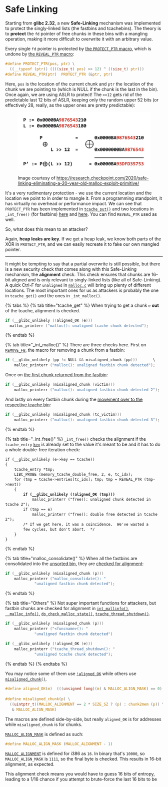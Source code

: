 # Safe Linking

Starting from **glibc 2.32**, a new **Safe-Linking** mechanism was implemented to protect the singly-linked lists (the fastbins and tcachebins). The theory is to **protect** the `fd` pointer of free chunks in these bins with a mangling operation, making it more difficult to overwrite it with an arbitrary value.

Every single `fd` pointer is protected by [the `PROTECT_PTR` macro](https://elixir.bootlin.com/glibc/glibc-2.32/source/malloc/malloc.c#L339), which is undone by [the `REVEAL_PTR` macro](https://elixir.bootlin.com/glibc/glibc-2.32/source/malloc/malloc.c#L341):

```c
#define PROTECT_PTR(pos, ptr) \
  ((__typeof (ptr)) ((((size_t) pos) >> 12) ^ ((size_t) ptr)))
#define REVEAL_PTR(ptr)  PROTECT_PTR (&ptr, ptr)
```

Here, `pos` is the location of the current chunk and `ptr` the location of the chunk we are pointing to (which is NULL if the chunk is the last in the bin). Once again, we are using ASLR to protect! The `>>12` gets rid of the predictable last 12 bits of ASLR, keeping only the random upper 52 bits (or effectively 28, really, as the upper ones are pretty predictable):

<figure><img src="../../.gitbook/assets/image.png" alt=""><figcaption><p>Image courtesy of <a href="https://research.checkpoint.com/2020/safe-linking-eliminating-a-20-year-old-malloc-exploit-primitive/">https://research.checkpoint.com/2020/safe-linking-eliminating-a-20-year-old-malloc-exploit-primitive/</a></p></figcaption></figure>

It's a very rudimentary protection - we use the current location and the location we point to in order to mangle it. From a programming standpoint, it has virtually no overhead or performance impact. We can see that `PROTECT_PTR` has been implemented in [`tcache_put()`](https://elixir.bootlin.com/glibc/glibc-2.32/source/malloc/malloc.c#L2941) and two locations in `_int_free()` (for fastbins) [here](https://elixir.bootlin.com/glibc/glibc-2.32/source/malloc/malloc.c#L4299) and [here](https://elixir.bootlin.com/glibc/glibc-2.32/source/malloc/malloc.c#L4310). You can find `REVEAL_PTR` used as well.

So, what does this mean to an attacker?

Again, **heap leaks are key**. If we get a heap leak, we know both parts of the XOR in `PROTECT_PTR`, and we can easily recreate it to fake our own mangled pointer.

***

It might be tempting to say that a partial overwrite is still possible, but there is a new security check that comes along with this Safe-Linking mechanism, the **alignment** check. This check ensures that chunks are 16-bit aligned and is only relevant to singly-linked lists (like all of Safe-Linking). A quick Ctrl-F for `unaligned` in [`malloc.c`](https://elixir.bootlin.com/glibc/glibc-2.32/source/malloc/malloc.c) will bring up plenty of different locations. The most important ones for us as attackers is probably the one in `tcache_get()` and the ones in `_int_malloc()`.

{% tabs %}
{% tab title="tcache_get" %}
When trying to get a chunk `e` **out** of the tcache, alignment is checked.

```c
if (__glibc_unlikely (!aligned_OK (e)))
  malloc_printerr ("malloc(): unaligned tcache chunk detected");
```
{% endtab %}

{% tab title="_int_malloc()" %}
There are three checks here. First on [`REMOVE_FB`](https://elixir.bootlin.com/glibc/glibc-2.32/source/malloc/malloc.c#L3587), the macro for removing a chunk from a fastbin:

```c
if (__glibc_unlikely (pp != NULL && misaligned_chunk (pp)))       \
    malloc_printerr ("malloc(): unaligned fastbin chunk detected");
```

Once on [the first chunk returned from the fastbin](https://elixir.bootlin.com/glibc/glibc-2.32/source/malloc/malloc.c#L3609):

```c
if (__glibc_unlikely (misaligned_chunk (victim)))
    malloc_printerr ("malloc(): unaligned fastbin chunk detected 2");
```

And lastly on every fastbin chunk during the [movement over to the respective tcache bin](https://elixir.bootlin.com/glibc/glibc-2.32/source/malloc/malloc.c#L3625):

```c
if (__glibc_unlikely (misaligned_chunk (tc_victim)))
    malloc_printerr ("malloc(): unaligned fastbin chunk detected 3");
```
{% endtab %}

{% tab title="_int_free()" %}
`_int_free()` checks the alignment if the `tcache_entry` [`key`](tcache-keys.md) is already set to the value it's meant to be and it has to do a whole double-free iteration check:

<pre class="language-c"><code class="lang-c">if (__glibc_unlikely (e->key == tcache))
{
    tcache_entry *tmp;
    LIBC_PROBE (memory_tcache_double_free, 2, e, tc_idx);
    for (tmp = tcache->entries[tc_idx]; tmp; tmp = REVEAL_PTR (tmp->next))
    {
<strong>        if (__glibc_unlikely (!aligned_OK (tmp)))
</strong>            malloc_printerr ("free(): unaligned chunk detected in tcache 2");
        if (tmp == e)
            malloc_printerr ("free(): double free detected in tcache 2");
        /* If we get here, it was a coincidence.  We've wasted a
        few cycles, but don't abort.  */
    }
}
</code></pre>
{% endtab %}

{% tab title="malloc_consolidate()" %}
When all the fastbins are consolidated into the [unsorted bin](bins/chunk-allocation-and-reallocation.md), they are [checked for alignment](https://elixir.bootlin.com/glibc/glibc-2.32/source/malloc/malloc.c#L4508):

```c
if (__glibc_unlikely (misaligned_chunk (p)))
    malloc_printerr ("malloc_consolidate(): "
		     "unaligned fastbin chunk detected");
```
{% endtab %}

{% tab title="Others" %}
Not super important functions for attackers, but fastbin chunks are checked for alignment in [`int_mallinfo()`](https://elixir.bootlin.com/glibc/glibc-2.32/source/malloc/malloc.c#L4940), [`__malloc_info()`](https://elixir.bootlin.com/glibc/glibc-2.32/source/malloc/malloc.c#L5482), [`do_check_malloc_state()`](https://elixir.bootlin.com/glibc/glibc-2.32/source/malloc/malloc.c#L2173), [`tcache_thread_shutdown()`](https://elixir.bootlin.com/glibc/glibc-2.32/source/malloc/malloc.c#L2980).

```c
if (__glibc_unlikely (misaligned_chunk (p)))
    malloc_printerr ("<funcname>(): "
		     "unaligned fastbin chunk detected")
```

```c
if (__glibc_unlikely (!aligned_OK (e)))
    malloc_printerr ("tcache_thread_shutdown(): "
		     "unaligned tcache chunk detected");
```
{% endtab %}
{% endtabs %}

You may notice some of them use [`!aligned_OK`](https://elixir.bootlin.com/glibc/glibc-2.32/source/malloc/malloc.c#L1200) while others use [`misaligned_chunk()`](https://elixir.bootlin.com/glibc/glibc-2.32/source/malloc/malloc.c#L1202).

```c
#define aligned_OK(m)  (((unsigned long)(m) & MALLOC_ALIGN_MASK) == 0)

#define misaligned_chunk(p) \
  ((uintptr_t)(MALLOC_ALIGNMENT == 2 * SIZE_SZ ? (p) : chunk2mem (p)) \
   & MALLOC_ALIGN_MASK)
```

The macros are defined side-by-side, but really `aligned_OK` is for addresses while `misaligned_chunk` is for chunks.

[`MALLOC_ALIGN_MASK`](https://elixir.bootlin.com/glibc/glibc-2.32/source/malloc/malloc-internal.h#L62) is defined as such:

```c
#define MALLOC_ALIGN_MASK (MALLOC_ALIGNMENT - 1)
```

[`MALLOC_ALIGNMENT`](https://elixir.bootlin.com/glibc/glibc-2.32/source/sysdeps/i386/malloc-alignment.h#L22) is defined for i386 as `16`. In binary that's `10000`, so `MALLOC_ALIGN_MASK` is `1111`, so the final byte is checked. This results in 16-bit alignment, as expected.

This alignment check means you would have to guess 16 bits of entropy, leading to a 1/16 chance if you attempt to brute-force the last 16 bits to be&#x20;
